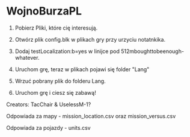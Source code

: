 # WojnoBurzaPL

1. Pobierz Pliki, które cię interesują.

2. Otwórz plik config.blk w plikach gry przy urzyciu notatnkika.

3. Dodaj testLocalization:b=yes w linijce pod 512mboughttobeenough-whatever.

4. Uruchom grę, teraz w plikach pojawi się folder "Lang"

5. Wrzuć pobrany plik do folderu Lang.

6. Uruchom grę i ciesz się zabawą!

Creators: TacChair & UselessM-1?

Odpowiada za mapy - mission_location.csv oraz mission_versus.csv

Odpowiada za pojazdy - units.csv
